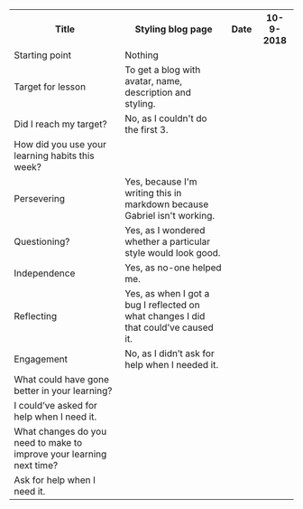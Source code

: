 <table>
<tr>
  <th> Title </th>
  <th> Styling blog page </th>
  <th> Date </th>
  <th> 10-9-2018 </th>
</tr>

<tr>
  <td>Starting point</td>
  <td> Nothing </td>
</tr>

<tr>
  <td>Target for lesson</td>
  <td>To get a blog with avatar, name, description and styling.</td>
</tr>

<tr>
  <td> Did I reach my target? </td>
  <td>No, as I couldn't do the first 3.</td>
</tr>

<tr>
<td>How did you use your learning habits this week?</td>
</tr>

<tr>
<td>Persevering</td>
<td> Yes, because I'm writing this in markdown because Gabriel isn't working.</td>
</tr>

<tr>
<td>Questioning?</td>
<td>Yes, as I wondered whether a particular style would look good.</td>
</tr>

<tr>
<td>Independence</td>
<td>Yes, as no-one helped me.</td>
</tr>

<tr>
<td>Reflecting</td>
<td>Yes, as when I got a bug I reflected on what changes I did that could’ve caused it.</td>
</tr>

<tr>
<td>Engagement</td>
<td>No, as I didn’t ask for help when I needed it. </td>
 
</tr>

<tr>
<td>What could have gone better in your learning?</td>
</tr>

<tr>
<td>I could’ve asked for help when I need it.</td>
</tr>

<tr>
<td>What changes do you need to make to improve your learning next time?</td>
</tr>

<tr>
<td>Ask for help when I need it.</td>
</tr>

</table>
